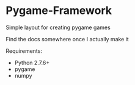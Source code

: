 # Pygame-Framework
Simple layout for creating pygame games

Find the docs somewhere once I actually make it

Requirements:
* Python 2.7.6+
* pygame
* numpy
